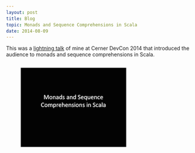 ```yaml
---
layout: post
title: Blog
topic: Monads and Sequence Comprehensions in Scala
date: 2014-08-09
---
```

<div class="content" markdown="1">

This was a [lightning talk](https://www.dropbox.com/s/02snyfa0mdribe7/monads-sequence-comprehensions-scala.pdf?dl=0) of mine at Cerner DevCon 2014 that introduced the audience to monads and sequence comprehensions in Scala.

<div class="columns is-mobile is-centered">
    <div class="column is-half">
        <a href="https://www.dropbox.com/s/02snyfa0mdribe7/monads-sequence-comprehensions-scala.pdf?dl=0">
            <figure class="image">
                <img src="/images/monads-sequence-comprehensions-scala.png"/>
            </figure>
        </a>
    </div>
</div>

</div>
